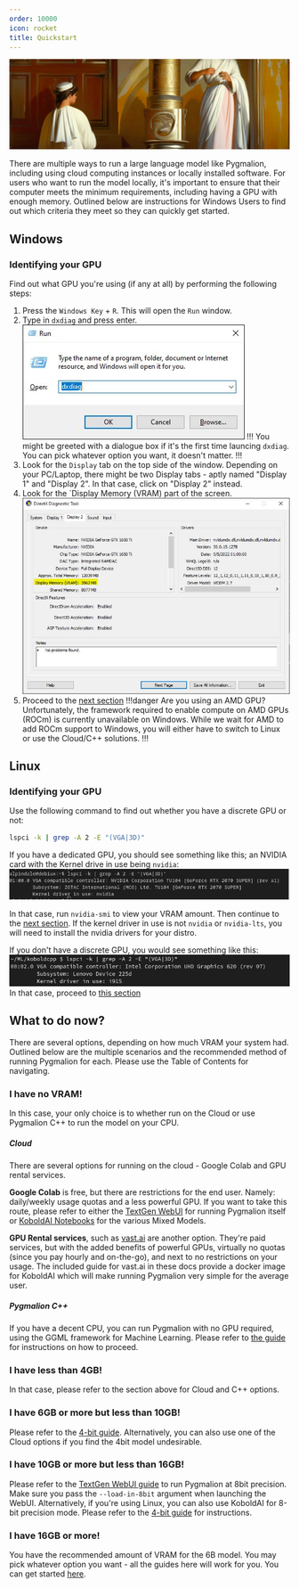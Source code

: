 ```yaml
---
order: 10000
icon: rocket
title: Quickstart
---
```


![](/static/quickstart.png)


There are multiple ways to run a large language model like Pygmalion, including using cloud computing instances or locally installed software. For users who want to run the model locally, it's important to ensure that their computer meets the minimum requirements, including having a GPU with enough memory. Outlined below are instructions for Windows Users to find out which criteria they meet so they can quickly get started.

## Windows

### Identifying your GPU

Find out what GPU you're using (if any at all) by performing the following steps:

1. Press the `Windows Key` + `R`. This will open the `Run` window.
2. Type in `dxdiag` and press enter.
![](/static/quick1.jpg)
!!! 
You might be greeted with a dialogue box if it's the first time launcing `dxdiag`. You can pick whatever option you want, it doesn't matter.
!!!
3. Look for the `Display` tab on the top side of the window. Depending on your PC/Laptop, there might be two Display tabs - aptly named "Display 1" and "Display 2". In that case, click on "Display 2" instead.
4. Look for the `Display Memory (VRAM) part of the screen.
![](/static/quick2.jpg)
5. Proceed to the [next section](https://docs.alpindale.dev/quickstart/#what-to-do-now)
!!!danger Are you using an AMD GPU?
Unfortunately, the framework required to enable compute on AMD GPUs (ROCm) is currently unavailable on Windows. While we wait for AMD to add ROCm support to Windows, you will either have to switch to Linux or use the Cloud/C++ solutions.
!!!

## Linux

### Identifying your GPU
Use the following command to find out whether you have a discrete GPU or not:
```bash
lspci -k | grep -A 2 -E "(VGA|3D)"
```
If you have a dedicated GPU, you should see something like this; an NVIDIA card with the Kernel drive in use being `nvidia`:
![](/static/quick3.png)

In that case, run `nvidia-smi` to view your VRAM amount. Then continue to the [next section](https://docs.alpindale.dev/quickstart/#what-to-do-now). If the kernel driver in use is not `nvidia` or `nvidia-lts`, you will need to install the nvidia drivers for your distro. 

If you don't have a discrete GPU, you would see something like this:
![](/static/quick4.png)
In that case, proceed to [this section](https://docs.alpindale.dev/quickstart/#i-have-no-vram)





## What to do now?

There are several options, depending on how much VRAM your system had. Outlined below are the multiple scenarios and the recommended method of running Pygmalion for each. Please use the Table of Contents for navigating.

### I have no VRAM!
In this case, your only choice is to whether run on the Cloud or use Pygmalion C++ to run the model on your CPU.

##### Cloud
There are several options for running on the cloud - Google Colab and GPU rental services.

**Google Colab** is free, but there are restrictions for the end user. Namely: daily/weekly usage quotas and a less powerful GPU. If you want to take this route, please refer to either the [TextGen WebUI](https://docs.alpindale.dev/cloud-installation/colab) for running Pygmalion itself or [KoboldAI Notebooks](https://docs.alpindale.dev/cloud-installation/koboldai) for the various Mixed Models. 

**GPU Rental services**, such as [vast.ai](https://docs.alpindale.dev/cloud-installation/vast) are another option. They're paid services, but with the added benefits of powerful GPUs, virtually no quotas (since you pay hourly and on-the-go), and next to no restrictions on your usage. The included guide for vast.ai in these docs provide a docker image for KoboldAI which will make running Pygmalion very simple for the average user.

##### Pygmalion C++
If you have a decent CPU, you can run Pygmalion with no GPU required, using the GGML framework for Machine Learning. Please refer to [the guide](https://docs.alpindale.dev/local-installation-(cpu)/pygcpp) for instructions on how to proceed.

### I have less than 4GB!
In that case, please refer to the section above for Cloud and C++ options.

### I have 6GB or more but less than 10GB!

Please refer to the [4-bit guide](https://docs.alpindale.dev/local-installation-(gpu)/koboldai4bit). Alternatively, you can also use one of the Cloud options if you find the 4bit model undesirable.

### I have 10GB or more but less than 16GB!

Please refer to the [TextGen WebUI guide](https://docs.alpindale.dev/local-installation-(gpu)/oobabooga) to run Pygmalion at 8bit precision. Make sure you pass the `--load-in-8bit` argument when launching the WebUI. Alternatively, if you're using Linux, you can also use KoboldAI for 8-bit precision mode. Please refer to the [4-bit guide](https://docs.alpindale.dev/local-installation-(gpu)/koboldai4bit) for instructions.

### I have 16GB or more!

You have the recommended amount of VRAM for the 6B model. You may pick whatever option you want - all the guides here will work for you. You can get started [here](https://docs.alpindale.dev/local-installation-(gpu)/overview).


